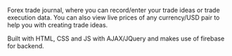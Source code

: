  Forex trade journal, where you can record/enter your trade ideas or trade execution data. You can also view live prices of any currency/USD pair to help you with creating trade ideas.

Built with HTML, CSS and JS with AJAX/JQuery and makes use of firebase for backend.
